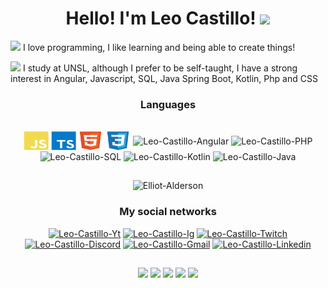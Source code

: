 <h1 align="center">Hello! I'm Leo Castillo!&nbsp;<img src="https://media.giphy.com/media/HKlhoMBuKLzorqpRR6/giphy.gif" height="30"></h1>

<p align="left"><img src="https://media.giphy.com/media/juua9i2c2fA0AIp2iq/giphy.gif" height="30">&nbsp;I love programming, I like learning and being able to create things!</p>
<p align="left"><img src="https://media.giphy.com/media/WFZvB7VIXBgiz3oDXE/giphy.gif" height="30">&nbsp;I study at UNSL, although I prefer to be self-taught, I have a strong interest in Angular, Javascript, SQL, Java Spring Boot, Kotlin, Php and CSS</p>

<h3 align="center">Languages</h3>
<div style="display: inline_block" align="center"><br>
  <img align="center" alt="Leo-Castillo-Js" height="30" width="40" src="https://raw.githubusercontent.com/devicons/devicon/master/icons/javascript/javascript-plain.svg">
  <img align="center" alt="Leo-Castillo-Ts" height="30" width="40" src="https://raw.githubusercontent.com/devicons/devicon/master/icons/typescript/typescript-plain.svg">
  <img align="center" alt="Leo-Castillo-HTML" height="30" width="40" src="https://raw.githubusercontent.com/devicons/devicon/master/icons/html5/html5-original.svg">
  <img align="center" alt="Leo-Castillo-CSS" height="30" width="40" src="https://raw.githubusercontent.com/devicons/devicon/master/icons/css3/css3-original.svg">
  <img align="center" alt="Leo-Castillo-Angular" height="30" src="https://icons-for-free.com/iconfiles/png/512/angularjs+original-1324760521549931472.png">
  <img align="center" alt="Leo-Castillo-PHP" height="30" src="https://upload.wikimedia.org/wikipedia/commons/thumb/2/27/PHP-logo.svg/2560px-PHP-logo.svg.png">
  <img align="center" alt="Leo-Castillo-SQL" height="30" src="https://www.svgrepo.com/show/331760/sql-database-generic.svg">
  <img align="center" alt="Leo-Castillo-Kotlin" height="30" src="https://upload.wikimedia.org/wikipedia/commons/thumb/0/06/Kotlin_Icon.svg/2048px-Kotlin_Icon.svg.png">
  <img align="center" alt="Leo-Castillo-Java" height="30" src="https://seeklogo.com/images/J/java-logo-7F8B35BAB3-seeklogo.com.png">
</div>
  
  ##
  
<p align="center">
  <img src="https://media.giphy.com/media/W3klTgJuKy5vymEoe7/giphy.gif" alt="Elliot-Alderson" />
</p>
 
<h3 align="center">My social networks</h3>
<div align="center"> 
  <a href="https://www.youtube.com/@leocastillof" target="_blank"><img src="https://img.shields.io/badge/YouTube-FF0000?style=for-the-badge&logo=youtube&logoColor=white" target="_blank" alt="Leo-Castillo-Yt"></a>
  <a href="https://www.instagram.com/leocastillo.f/" target="_blank"><img src="https://img.shields.io/badge/-Instagram-%23E4405F?style=for-the-badge&logo=instagram&logoColor=white" target="_blank" alt="Leo-Castillo-Ig"></a>
 	<a href="https://www.twitch.tv/leocastillof/" target="_blank"><img src="https://img.shields.io/badge/Twitch-9146FF?style=for-the-badge&logo=twitch&logoColor=white" target="_blank" alt="Leo-Castillo-Twitch"></a>
 <a href="https://discordapp.com/users/432346032194453534" target="_blank"><img src="https://img.shields.io/badge/Discord-7289DA?style=for-the-badge&logo=discord&logoColor=white" target="_blank"  alt="Leo-Castillo-Discord"></a> 
  <a href = "mailto:leocastillofavierx@gmail.com"><img src="https://img.shields.io/badge/-Gmail-%23333?style=for-the-badge&logo=gmail&logoColor=white"  alt="Leo-Castillo-Gmail" target="_blank"></a>
  <a href="https://www.linkedin.com/in/leocastillof" target="_blank"><img src="https://img.shields.io/badge/-LinkedIn-%230077B5?style=for-the-badge&logo=linkedin&logoColor=white"  alt="Leo-Castillo-Linkedin" target="_blank"></a> 
  
</div>

##
 <p align="center">
    <img src="http://github-profile-summary-cards.vercel.app/api/cards/profile-details?username=leocastillof&theme=monokai">
    <img src="http://github-profile-summary-cards.vercel.app/api/cards/repos-per-language?username=leocastillof&theme=monokai">
    <img src="http://github-profile-summary-cards.vercel.app/api/cards/most-commit-language?username=leocastillof&theme=monokai">
    <img src="http://github-profile-summary-cards.vercel.app/api/cards/stats?username=leocastillof&theme=monokai">
    <img src="http://github-profile-summary-cards.vercel.app/api/cards/productive-time?username=leocastillof&theme=monokai&utcOffset=8">
</p>
